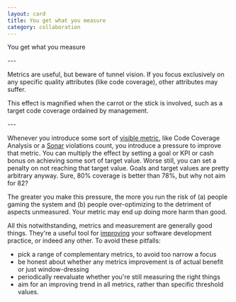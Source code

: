 ```yaml
---
layout: card
title: You get what you measure
category: collaboration
---
```

<p>You get what you measure</p>
---
<p>Metrics are useful, but beware of tunnel vision. If you focus exclusively
      on any specific quality attributes (like code coverage), other attributes may suffer.</p>
<p>This effect is magnified when the carrot or the stick is involved, such as a target
      code coverage ordained by management.</p>
---

Whenever you introduce some sort of [visible metric](make-it-visible), like Code Coverage Analysis or a [Sonar](http://sonarqube.org/) violations count, you introduce a pressure to improve that metric. You can multiply the effect by setting a goal or KPI or cash bonus on achieving some sort of target value. Worse still, you can set a penalty on not reaching that target value. Goals and target values are pretty arbitrary anyway. Sure, 80% coverage is better than 78%, but why not aim for 82?

The greater you make this pressure, the more you run the risk of (a) people gaming the system and (b) people over-optimizing to the detriment of aspects unmeasured. Your metric may end up doing more harm than good.

All this notwithstanding, metrics and measurement are generally good things. They're a useful tool for [improving](improve-continuously) your software development practice, or indeed any other. To avoid these pitfalls:

* pick a range of complementary metrics, to avoid too narrow a focus
* be honest about whether any metrics improvement is of actual benefit or just window-dressing
* periodically reevaluate whether you're still measuring the right things
* aim for an improving trend in all metrics, rather than specific threshold values.
